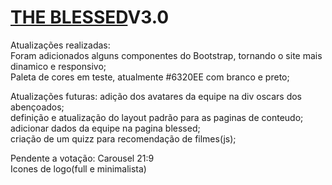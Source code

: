 # [THE BLESSED](https://eliezir.github.io/critica_de_cinema_html-css/)V3.0

Atualizações realizadas:               
Foram adicionados alguns componentes do Bootstrap, tornando o site mais dinamico e responsivo;<br>
Paleta de cores em teste, atualmente #6320EE com branco e preto;<br>

Atualizações futuras:
adição dos avatares da equipe na div oscars dos abençoados;<br>
definição e atualização do layout padrão para as paginas de conteudo;<br>
adicionar dados da equipe na pagina blessed;<br>
criação de um quizz para recomendação de filmes(js);<br>

Pendente a votação:
Carousel 21:9<br>
Icones de logo(full e minimalista)<br>
